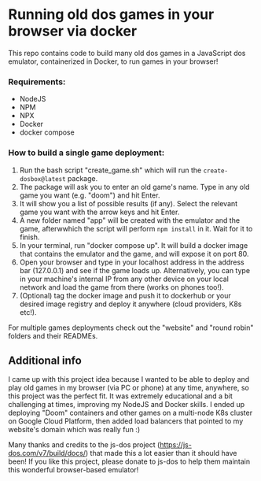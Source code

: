 # Running old dos games in your browser via docker
This repo contains code to build many old dos games in a JavaScript dos emulator, containerized in Docker, to run games in your browser!

### Requirements: 
 - NodeJS
  - NPM
  - NPX
 - Docker
  - docker compose

### How to build a single game deployment:
1. Run the bash script "create_game.sh" which will run the `create-dosbox@latest` package. 
2. The package will ask you to enter an old game's name. Type in any old game you want (e.g. "doom") and hit Enter.
3. It will show you a list of possible results (if any). Select the relevant game you want with the arrow keys and hit Enter. 
4. A new folder named "app" will be created with the emulator and the game, afterwwhich the script will perform `npm install` in it. Wait for it to finish.
5. In your terminal, run "docker compose up". It will build a docker image that contains the emulator and the game, and will expose it on port 80.
6. Open your browser and type in your localhost address in the address bar (127.0.0.1) and see if the game loads up. Alternatively, you can type in your machine's internal IP from any other device on your local network and load the game from there (works on phones too!). 
7. (Optional) tag the docker image and push it to dockerhub or your desired image registry and deploy it anywhere (cloud providers, K8s etc!). 

For multiple games deployments check out the "website" and "round robin" folders and their READMEs. 


## Additional info
I came up with this project idea because I wanted to be able to deploy and play old games in my browser (via PC or phone) at any time, anywhere, so this project was the perfect fit.
It was extremely educational and a bit challenging at times, improving my NodeJS and Docker skills. I ended up deploying "Doom" containers and other games on a multi-node K8s cluster on Google Cloud Platform, then added load balancers that pointed to my website's domain which was really fun :)

Many thanks and credits to the js-dos project (https://js-dos.com/v7/build/docs/) that made this a lot easier than it should have been! If you like this project, please donate to js-dos to help them maintain this wonderful browser-based emulator!


  
 
